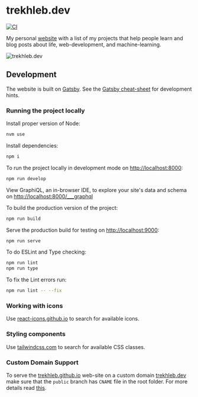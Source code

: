 # trekhleb.dev

[![CI](https://github.com/trekhleb/trekhleb.github.io/workflows/CI/badge.svg)](https://github.com/trekhleb/trekhleb.github.io/actions?query=workflow%3ACI+branch%3Amaster)

My personal [website](https://trekhleb.dev) with a list of my projects that help people learn and blog posts about life, web-development, and machine-learning.

![trekhleb.dev](https://trekhleb.dev/static-assets/images/site-meta-image-01.png)

## Development

The website is built on [Gatsby](https://www.gatsbyjs.com/). See the [Gatsby cheat-sheet](https://www.gatsbyjs.com/gatsby-cheat-sheet.pdf) for development hints.

### Running the project locally

Install proper version of Node:

```bash
nvm use
```

Install dependencies:

```bash
npm i
```

To run the project locally in development mode on [http://localhost:8000](http://localhost:8000):

```bash
npm run develop
```

View GraphiQL, an in-browser IDE, to explore your site's data and schema on [http://localhost:8000/___graphql](https://localhost:8000/___graphql)

To build the production version of the project:

```bash
npm run build
```

Serve the production build for testing on [http://localhost:9000](http://localhost:9000):

```bash
npm run serve
```

To do ESLint and Type checking:

```bash
npm run lint
npm run type
```

To fix the Lint errors run:

```bash
npm run lint -- --fix
```

### Working with icons

Use [react-icons.github.io](https://react-icons.github.io/react-icons) to search for available icons.

### Styling components

Use [tailwindcss.com](https://tailwindcss.com) to search for available CSS classes.

### Custom Domain Support

To serve the [trekhleb.github.io](https://trekhleb.github.io) web-site on a custom domain [trekhleb.dev](https://trekhleb.dev) make sure that the `public` branch has `CNAME` file in the root folder. For more details read [this](https://docs.github.com/en/free-pro-team@latest/github/working-with-github-pages/configuring-a-custom-domain-for-your-github-pages-site).
